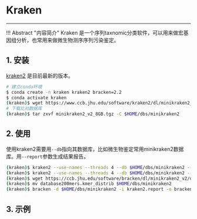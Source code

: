 # Kraken

---

!!! Abstract "内容简介"
    Kraken 是一个序列taxnomic分类软件，可以用来做宏基因组分析，也常用来做微生物测序序列污染鉴定。

## 1. 安装

[kraken2](https://www.ccb.jhu.edu/software/kraken2/) 是目前最新的版本。

```bash
# 建立conda环境
$ conda create -n kraken kraken2 bracken=2.2
$ conda activate kraken
(kraken)$ wget https://www.ccb.jhu.edu/software/kraken2/dl/minikraken2_v2_8GB.tgz
# 下载比对数据库
(kraken)$ tar zxvf minikraken2_v2_8GB.tgz -C $HOME/dbs/minikraken2
```

## 2. 使用

使用kraken2需要用`--db`指向其数据库，比如微生物鉴定常用minikraken2数据库。用`--report`参数生成结果报告。

```bash
(kraken)$ kraken2 --use-names --threads 4 --db $HOME/dbs/minikraken2 --report report.txt assembly.fna > result.kraken
(kraken)$ kraken2 --use-names --threads 4 --db $HOME/dbs/minikraken2 --report report2.txt --fastq-input --paired S1_R1.fq.gz S1_R2.fq.gz > result2.kraken
(kraken)$ wget https://ccb.jhu.edu/software/bracken/dl/minikraken2_v2/database200mers.kmer_distrib
(kraken)$ mv database200mers.kmer_distrib $HOME/dbs/minikraken2
(kraken)$ bracken -d $HOME/dbs/minikraken2 -i kraken2.report -o bracken.species.txt -l S
```

## 3. 示例

